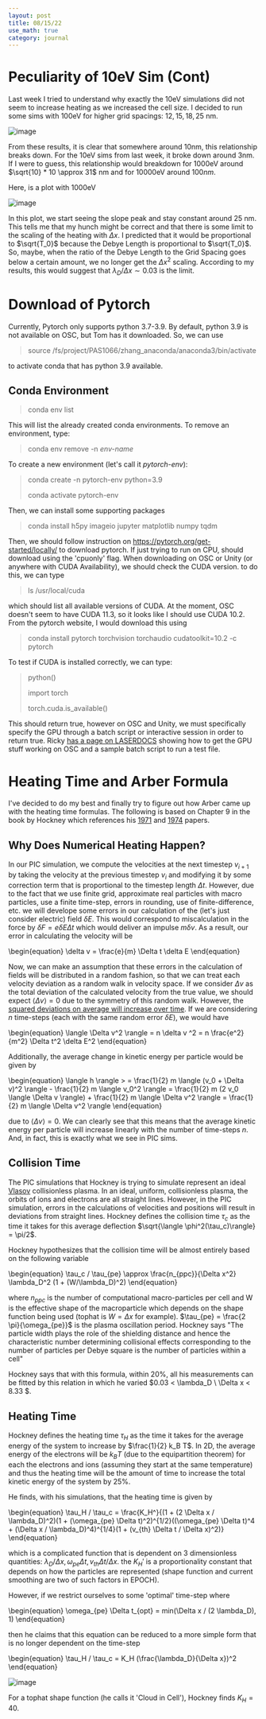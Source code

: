 ```yaml
---
layout: post
title: 08/15/22
use_math: true
category: journal
---
```



# Peculiarity of 10eV Sim (Cont)

Last week I tried to understand why exactly the 10eV simulations did not seem to increase heating as we increased the cell size. I decided to run some sims with 100eV for higher grid spacings: ${12, 15, 18, 25}$ nm.

![image](https://user-images.githubusercontent.com/98538788/184934724-e05e83c1-4288-4354-ad44-70c1467fbc16.png)

From these results, it is clear that somewhere around 10nm, this relationship breaks down. For the 10eV sims from last week, it broke down around 3nm. If I were to guess, this relationship would breakdown for 1000eV around $\sqrt{10} * 10 \approx 31$ nm and for 10000eV around $100 nm$. 

Here, is a plot with 1000eV

![image](https://user-images.githubusercontent.com/98538788/184948883-86087cf5-d7a1-4a58-89e4-c821fdaf2fd2.png)

In this plot, we start seeing the slope peak and stay constant around 25 nm. This tells me that my hunch might be correct and that there is some limit to the scaling of the heating with $\Delta x$. I predicted that it would be proportional to $\sqrt{T_0}$ because the Debye Length is proportional to $\sqrt{T_0}$. So, maybe, when the ratio of the Debye Length to the Grid Spacing goes below a certain amount, we no longer get the $\Delta x^2$ scaling. According to my results, this would suggest that $\lambda_D / \Delta x \sim 0.03$ is the limit. 

# Download of Pytorch

Currently, Pytorch only supports python 3.7-3.9. By default, python 3.9 is not available on OSC, but Tom has it downloaded. So, we can use

> source /fs/project/PAS1066/zhang_anaconda/anaconda3/bin/activate

to activate conda that has python 3.9 available.

## Conda Environment

> conda env list

This will list the already created conda environments. To remove an environment, type: 

> conda env remove -n *env-name*

To create a new environment (let's call it *pytorch-env*):

> conda create -n pytorch-env python=3.9
> 
> conda activate pytorch-env

Then, we can install some supporting packages

> conda install h5py imageio jupyter matplotlib numpy tqdm

Then, we should follow instruction on https://pytorch.org/get-started/locally/ to download pytorch. If just trying to run on CPU, should download using the 'cpuonly' flag. When downloading on OSC or Unity (or anywhere with CUDA Availability), we should check the CUDA version. to do this, we can type

> ls /usr/local/cuda

which should list all available versions of CUDA. At the moment, OSC doesn't seem to have CUDA 11.3, so it looks like I should use CUDA 10.2. From the pytorch website, I would download this using

> conda install pytorch torchvision torchaudio cudatoolkit=10.2 -c pytorch

To test if CUDA is installed correctly, we can type: 

> python()
> 
> import torch
> 
> torch.cuda.is_available()

This should return true, however on OSC and Unity, we must specifically specify the GPU through a batch script or interactive session in order to return true. Ricky [has a page on LASERDOCS](https://u.osu.edu/laserdocs/sample-page/using-gpu-on-osc/) showing how to get the GPU stuff working on OSC and a sample batch script to run a test file. 

# Heating Time and Arber Formula

I've decided to do my best and finally try to figure out how Arber came up with the heating time formulas. The following is based on Chapter 9 in the book by Hockney which references his [1971](https://www.sciencedirect.com/science/article/pii/0021999171900325) and [1974](https://www.sciencedirect.com/science/article/pii/0021999174900102) papers. 

## Why Does Numerical Heating Happen?

In our PIC simulation, we compute the velocities at the next timestep $v_{i+1}$ by taking the velocity at the previous timestep $v_i$ and modifying it by some correction term that is proportional to the timestep length $\Delta t$. However, due to the fact that we use finite grid, approximate real particles with macro particles, use a finite time-step, errors in rounding, use of finite-difference, etc. we will develope some errors in our calculation of the (let's just consider electric) field $\delta E$. This would correspond to miscalculation in the force by $\delta F = e \delta E \Delta t$ which would deliver an impulse $m \delta v$. As a result, our error in calculating the velocity will be 

\begin{equation}
\delta v = \frac{e}{m} \Delta t \delta E
\end{equation}

Now, we can make an assumption that these errors in the calculation of fields will be distributed in a random fashion, so that we can treat each velocity deviation as a random walk in velocity space. If we consider $\Delta v$ as the total deviation of the calculated velocity from the true value, we should expect $\langle \Delta v \rangle = 0$ due to the symmetry of this random walk. However, the [squared deviations on average will increase over time](https://en.wikipedia.org/wiki/Random_walk). If we are considering $n$ time-steps (each with the same random error $\delta E$), we would have 

\begin{equation}
\langle \Delta v^2 \rangle = n \delta v ^2 = n \frac{e^2}{m^2} \Delta t^2 \delta E^2
\end{equation}

Additionally, the average change in kinetic energy per particle would be given by 

\begin{equation}
\langle h \rangle > = \frac{1}{2} m \langle (v_0 + \Delta v)^2 \rangle - \frac{1}{2} m \langle v_0^2 \rangle = \frac{1}{2} m (2 v_0 \langle \Delta v \rangle) + \frac{1}{2} m \langle \Delta v^2 \rangle = \frac{1}{2} m \langle \Delta v^2 \rangle
\end{equation}

due to $\langle \Delta v \rangle = 0$. We can clearly see that this means that the average kinetic energy per particle will increase linearly with the number of time-steps $n$. And, in fact, this is exactly what we see in PIC sims. 

## Collision Time

The PIC simulations that Hockney is trying to simulate represent an ideal [Vlasov](https://en.wikipedia.org/wiki/Vlasov_equation) collisionless plasma. In an ideal, uniform, collisionless plasma, the orbits of ions and electrons are all straight lines. However, in the PIC simulation, errors in the calculations of velocities and positions will result in deviations from straight lines. Hockney defines the collision time $\tau_c$ as the time it takes for this average deflection $\sqrt{\langle \phi^2(\tau_c)\rangle} = \pi/2$. 

Hockney hypothesizes that the collision time will be almost entirely based on the following variable 

\begin{equation}
\tau_c / \tau_{pe} \approx \frac{n_{ppc}}{\Delta x^2} \lambda_D^2 (1 + (W/\lambda_D)^2)
\end{equation}

where $n_{ppc}$ is the number of computational macro-particles per cell and W is the effective shape of the macroparticle which depends on the shape function being used (tophat is $W = \Delta x$ for example). $\tau_{pe} = \frac{2 \pi}{\omega_{pe}}$ is the plasma oscillation period. Hockney says "The particle width plays the role of the shielding distance and hence the characteristic number determining collisional effects corresponding to the number of particles per Debye square is the number of particles within a cell"

Hockney says that with this formula, within 20%, all his measurements can be fitted by this relation in which he varied $0.03 < \lambda_D \ \Delta x < 8.33 $. 


## Heating Time

Hockney defines the heating time $\tau_H$ as the time it takes for the average energy of the system to increase by $\frac{1}{2} k_B T$. In 2D, the average energy of the electrons will be $k_B T$ (due to the equipartition theorem) for each the electrons and ions (assuming they start at the same temperature) and thus the heating time will be the amount of time to increase the total kinetic energy of the system by 25%. 

He finds, with his simulations, that the heating time is given by 

\begin{equation}
\tau_H / \tau_c = \frac{K_H^}{(1 + (2 \Delta x / \lambda_D)^2)(1 + (\omega_{pe} \Delta t)^2)^{1/2}((\omega_{pe} \Delta t)^4 + (\Delta x / \lambda_D)^4)^{1/4}(1 + (v_{th} \Delta t / \Delta x)^2)}
\end{equation}

which is a complicated function that is dependent on 3 dimensionless quantities: ${\lambda_D / \Delta x, \omega_{pe} \Delta t, v_{th} \Delta t / \Delta x}$. the $K_H'$ is a proportionality constant that depends on how the particles are represented (shape function and current smoothing are two of such factors in EPOCH). 

However, if we restrict ourselves to some 'optimal' time-step where 

\begin{equation}
\omega_{pe} \Delta t_{opt} = min(\Delta x / (2 \lambda_D), 1)
\end{equation}

then he claims that this equation can be reduced to a more simple form that is no longer dependent on the time-step

\begin{equation}
\tau_H / \tau_c = K_H (\frac{\lambda_D}{\Delta x})^2
\end{equation}

![image](https://user-images.githubusercontent.com/98538788/185479562-c128ec74-4c6d-4cd5-838e-c25b2d75f2a6.png)




For a tophat shape function (he calls it 'Cloud in Cell'), Hockney finds $K_H = 40$.








